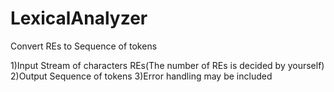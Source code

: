 LexicalAnalyzer
===============

Convert REs to Sequence of tokens


1)Input
    Stream of characters
    REs(The number of REs is decided by yourself)
2)Output
    Sequence of tokens
3)Error handling may be included
